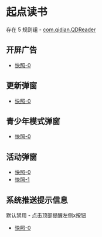# 起点读书

存在 5 规则组 - [com.qidian.QDReader](/src/apps/com.qidian.QDReader.ts)

## 开屏广告

- [快照-0](https://gkd-kit.gitee.io/import/12508836)

## 更新弹窗

- [快照-0](https://gkd-kit.gitee.io/import/12641026)

## 青少年模式弹窗

- [快照-0](https://gkd-kit.gitee.io/import/12640241)

## 活动弹窗

- [快照-0](https://gkd-kit.gitee.io/import/12640195)
- [快照-1](https://gkd-kit.gitee.io/import/12640158)

## 系统推送提示信息

默认禁用 - 点击顶部提醒左侧x按钮

- [快照-0](https://gkd-kit.gitee.io/import/12640242)
